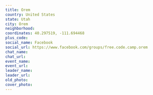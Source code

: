 ```yaml
---
title: Orem
country: United States
state: Utah
city: Orem
neighborhood: 
coordinates: 40.297519, -111.694468
plus_code:
social_name: Facebook
social_url: https://www.facebook.com/groups/free.code.camp.orem
chat_name:
chat_url:
event_name:
event_url:
leader_name:
leader_url:
old_photo: 
cover_photo:
---
```

